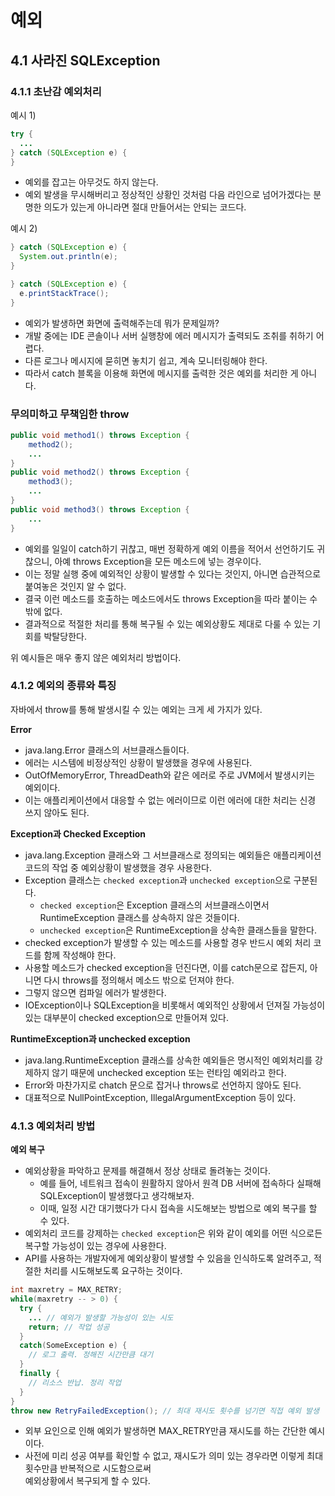 # 예외

## 4.1 사라진 SQLException
### 4.1.1 초난감 예외처리
예시 1)
```java
try {
  ...
} catch (SQLException e) {
}
```
* 예외를 잡고는 아무것도 하지 않는다.
* 예외 발생을 무시해버리고 정상적인 상황인 것처럼 다음 라인으로 넘어가겠다는 분명한 의도가 있는게 아니라면 절대 만들어서는 안되는 코드다.

예시 2)
```java
} catch (SQLException e) {
  System.out.println(e);
}
```
```java
} catch (SQLException e) {
  e.printStackTrace();
}
```
* 예외가 발생하면 화면에 출력해주는데 뭐가 문제일까?
* 개발 중에는 IDE 콘솔이나 서버 실행창에 에러 메시지가 출력되도 조취를 취하기 어렵다.
* 다른 로그나 메시지에 묻히면 놓치기 쉽고, 계속 모니터링해야 한다.
* 따라서 catch 블록을 이용해 화면에 메시지를 출력한 것은 예외를 처리한 게 아니다.

### 무의미하고 무책임한 throw
```java
public void method1() throws Exception { 
    method2();
    ...
}
public void method2() throws Exception { 
    method3();
    ... 
}
public void method3() throws Exception { 
    ...
}
```
* 예외를 일일이 catch하기 귀찮고, 매번 정확하게 예외 이름을 적어서 선언하기도 귀찮으니, 아예 throws Exception을 모든 메소드에 넣는 경우이다.
* 이는 정말 실행 중에 예외적인 상황이 발생할 수 있다는 것인지, 아니면 습관적으로 붙여놓은 것인지 알 수 없다.
* 결국 이런 메소드를 호출하는 메소드에서도 throws Exception을 따라 붙이는 수밖에 없다.
* 결과적으로 적절한 처리를 통해 복구될 수 있는 예외상황도 제대로 다룰 수 있는 기회를 박탈당한다.

위 예시들은 매우 좋지 않은 예외처리 방법이다.

### 4.1.2 예외의 종류와 특징
자바에서 throw를 통해 발생시킬 수 있는 예외는 크게 세 가지가 있다.


**Error**
  * java.lang.Error 클래스의 서브클래스들이다.
  * 에러는 시스템에 비정상적인 상황이 발생했을 경우에 사용된다.
  * OutOfMemoryError, ThreadDeath와 같은 에러로 주로 JVM에서 발생시키는 예외이다. 
  * 이는 애플리케이션에서 대응할 수 없는 에러이므로 이런 에러에 대한 처리는 신경 쓰지 않아도 된다.

**Exception과 Checked Exception**
  * java.lang.Exception 클래스와 그 서브클래스로 정의되는 예외들은 애플리케이션 코드의 작업 중 예외상황이 발생했을 경우 사용한다.
  * Exception 클래스는 `checked exception`과 `unchecked exception`으로 구분된다.
    * `checked exception`은 Exception 클래스의 서브클래스이면서 RuntimeException 클래스를 상속하지 않은 것들이다.
    * `unchecked exception`은 RuntimeException을 상속한 클래스들을 말한다.
  * checked exception가 발생할 수 있는 메소드를 사용할 경우 반드시 예외 처리 코드를 함께 작성해야 한다.
  * 사용할 메소드가 checked exception을 던진다면, 이를 catch문으로 잡든지, 아니면 다시 throws를 정의해서 메소드 밖으로 던져야 한다.
  * 그렇지 않으면 컴파일 에러가 발생한다.
  * IOException이나 SQLException을 비롯해서 예외적인 상황에서 던져질 가능성이 있는 대부분이 checked exception으로 만들어져 있다.

**RuntimeException과 unchecked exception**
  * java.lang.RuntimeException 클래스를 상속한 예외들은 명시적인 예외처리를 강제하지 않기 때문에 unchecked exception 또는 런타임 예외라고 한다.
  * Error와 마찬가지로 chatch 문으로 잡거나 throws로 선언하지 않아도 된다.
  * 대표적으로 NullPointException, IllegalArgumentException 등이 있다.

### 4.1.3 예외처리 방법
**예외 복구**  
* 예외상황을 파악하고 문제를 해결해서 정상 상태로 돌려놓는 것이다.  
  * 예를 들어, 네트워크 접속이 원활하지 않아서 원격 DB 서버에 접속하다 실패해 SQLException이 발생했다고 생각해보자.  
  * 이때, 일정 시간 대기했다가 다시 접속을 시도해보는 방법으로 예외 복구를 할 수 있다. 
* 예외처리 코드를 강제하는 `checked exception`은 위와 같이 예외를 어떤 식으로든 복구할 가능성이 있는 경우에 사용한다.
* API를 사용하는 개발자에게 예외상황이 발생할 수 있음을 인식하도록 알려주고, 적절한 처리를 시도해보도록 요구하는 것이다.

```java
int maxretry = MAX_RETRY;
while(maxretry -- > 0) {
  try {
    ... // 예외가 발생할 가능성이 있는 시도
    return; // 작업 성공
  }
  catch(SomeException e) {
    // 로그 출력. 정해진 시간만큼 대기
  }
  finally {
    // 리소스 반납. 정리 작업
  }
}
throw new RetryFailedException(); // 최대 재시도 횟수를 넘기면 직접 예외 발생
```
* 외부 요인으로 인해 예외가 발생하면 MAX_RETRY만큼 재시도를 하는 간단한 예시이다.  
* 사전에 미리 성공 여부를 확인할 수 없고, 재시도가 의미 있는 경우라면 이렇게 최대 횟수만큼 반복적으로 시도함으로써   
  예외상황에서 복구되게 할 수 있다.

